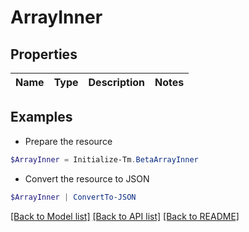 # ArrayInner
## Properties

Name | Type | Description | Notes
------------ | ------------- | ------------- | -------------

## Examples

- Prepare the resource
```powershell
$ArrayInner = Initialize-Tm.BetaArrayInner 
```

- Convert the resource to JSON
```powershell
$ArrayInner | ConvertTo-JSON
```

[[Back to Model list]](../README.md#documentation-for-models) [[Back to API list]](../README.md#documentation-for-api-endpoints) [[Back to README]](../README.md)

